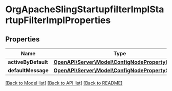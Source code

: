 # OrgApacheSlingStartupfilterImplStartupFilterImplProperties

## Properties
Name | Type | Description | Notes
------------ | ------------- | ------------- | -------------
**activeByDefault** | [**OpenAPI\Server\Model\ConfigNodePropertyBoolean**](ConfigNodePropertyBoolean.md) |  | [optional] 
**defaultMessage** | [**OpenAPI\Server\Model\ConfigNodePropertyString**](ConfigNodePropertyString.md) |  | [optional] 

[[Back to Model list]](../README.md#documentation-for-models) [[Back to API list]](../README.md#documentation-for-api-endpoints) [[Back to README]](../README.md)


